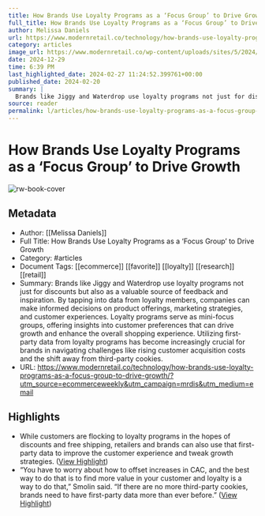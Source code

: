 ```yaml
---
title: How Brands Use Loyalty Programs as a ‘Focus Group’ to Drive Growth
full_title: How Brands Use Loyalty Programs as a ‘Focus Group’ to Drive Growth
author: Melissa Daniels
url: https://www.modernretail.co/technology/how-brands-use-loyalty-programs-as-a-focus-group-to-drive-growth/?utm_source=ecommerceweekly&utm_campaign=mrdis&utm_medium=email
category: articles
image_url: https://www.modernretail.co/wp-content/uploads/sites/5/2024/02/jiggy1-e1707432552703.jpg
date: 2024-12-29
time: 6:39 PM
last_highlighted_date: 2024-02-27 11:24:52.399761+00:00
published_date: 2024-02-20
summary: |
  Brands like Jiggy and Waterdrop use loyalty programs not just for discounts but also as a valuable source of feedback and inspiration. By tapping into data from loyalty members, companies can make informed decisions on product offerings, marketing strategies, and customer experiences. Loyalty programs serve as mini-focus groups, offering insights into customer preferences that can drive growth and enhance the overall shopping experience. Utilizing first-party data from loyalty programs has become increasingly crucial for brands in navigating challenges like rising customer acquisition costs and the shift away from third-party cookies.
source: reader
permalink: l/articles/how-brands-use-loyalty-programs-as-a-focus-group-to-drive-growth
---
```

# How Brands Use Loyalty Programs as a ‘Focus Group’ to Drive Growth

![rw-book-cover](https://www.modernretail.co/wp-content/uploads/sites/5/2024/02/jiggy1-e1707432552703.jpg)

## Metadata
- Author: [[Melissa Daniels]]
- Full Title: How Brands Use Loyalty Programs as a ‘Focus Group’ to Drive Growth
- Category: #articles
- Document Tags: [[ecommerce]] [[favorite]] [[loyalty]] [[research]] [[retail]] 
- Summary: Brands like Jiggy and Waterdrop use loyalty programs not just for discounts but also as a valuable source of feedback and inspiration. By tapping into data from loyalty members, companies can make informed decisions on product offerings, marketing strategies, and customer experiences. Loyalty programs serve as mini-focus groups, offering insights into customer preferences that can drive growth and enhance the overall shopping experience. Utilizing first-party data from loyalty programs has become increasingly crucial for brands in navigating challenges like rising customer acquisition costs and the shift away from third-party cookies.
- URL: https://www.modernretail.co/technology/how-brands-use-loyalty-programs-as-a-focus-group-to-drive-growth/?utm_source=ecommerceweekly&utm_campaign=mrdis&utm_medium=email

## Highlights
- While customers are flocking to loyalty programs in the hopes of discounts and free shipping, retailers and brands can also use that first-party data to improve the customer experience and tweak growth strategies. ([View Highlight](https://read.readwise.io/read/01hqn4xe870pf9d1n3p5br9w00))
- “You have to worry about how to offset increases in CAC, and the best way to do that is to find more value in your customer and loyalty is a way to do that,” Smolin said. “If there are no more third-party cookies, brands need to have first-party data more than ever before.” ([View Highlight](https://read.readwise.io/read/01hqn4yx3cpnm5r8b38rpny4fs))



